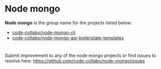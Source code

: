 # Node mongo
**Node mongo** is the group name for the projects listed below: 
- [code-collabo/node-mongo-cli](https://github.com/code-collabo/node-mongo-cli)
- [code-collabo/node-mongo-api-boilerplate-templates](https://github.com/code-collabo/node-mongo-api-boilerplate-templates)

#
Submit improvement to any of the node mongo projects or find issues to resolve here: https://github.com/code-collabo/node-mongo/issues
